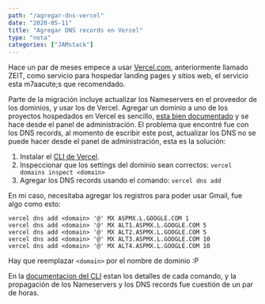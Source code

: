 ```yaml
---
path: "/agregar-dns-vercel"
date: "2020-05-11"
title: "Agregar DNS records en Vercel"
type: "nota"
categories: ["JAMstack"]
---
```


Hace un par de meses empece a usar [Vercel.com](https://vercel.com/), anteriormente llamado ZEIT, como servicio para hospedar landing pages y sitios web, el servicio esta m7aacute;s que recomendado.

Parte de la migraci&oacute;n incluye actualizar los Nameservers en el proveedor de los dominios, y usar los de Vercel. Agregar un dominio a uno de los proyectos hospedados en Vercel es sencillo, [esta bien documentado](https://vercel.com/docs/v2/custom-domains) y se hace desde el panel de administraci&oacute;n. El problema que encontr&eacute; fue con los DNS records, al momento de escribir este post, actualizar los DNS no se puede hacer desde el panel de administraci&oacute;n, esta es la soluci&oacute;n:

1. Instalar el [CLI de Vercel](https://vercel.com/download).
2. Inspeccionar que los settings del dominio sean correctos: `vercel domains inspect <domain>`
3. Agregar los DNS records usando el comando: `vercel dns add`

En mi caso, necesitaba agregar los registros para poder usar Gmail, fue algo como esto:

```
vercel dns add <domain> '@' MX ASPMX.L.GOOGLE.COM 1
vercel dns add <domain> '@' MX ALT1.ASPMX.L.GOOGLE.COM 5
vercel dns add <domain> '@' MX ALT2.ASPMX.L.GOOGLE.COM 5
vercel dns add <domain> '@' MX ALT3.ASPMX.L.GOOGLE.COM 10
vercel dns add <domain> '@' MX ALT4.ASPMX.L.GOOGLE.COM 10
```

Hay que reemplazar `<domain>` por el nombre de dominio :P

En la [documentacion del CLI](https://vercel.com/docs/cli#commands/dns) estan los detalles de cada comando, y la propagaci&oacute;n de los Nameservers y los DNS records fue cuesti&oacute;n de un par de horas.
